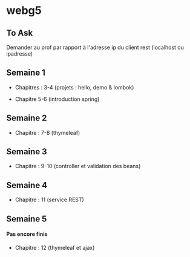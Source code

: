 # webg5

## To Ask
Demander au prof par rapport à l'adresse ip du client rest (localhost ou ipadresse)

## Semaine 1
- Chapitres : 3-4 (projets : hello, demo & lombok)

- Chapitre 5-6 (introduction spring)

## Semaine 2
- Chapitre : 7-8 (thymeleaf)

## Semaine 3
- Chapitre : 9-10 (controller et validation des beans)

## Semaine 4
- Chapitre : 11 (service REST)

## Semaine 5
#### Pas encore finis
- Chapitre : 12 (thymeleaf et ajax)
